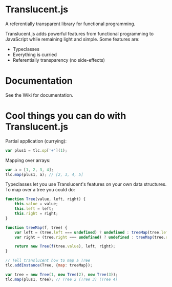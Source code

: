 # Translucent.js

A referentially transparent library for functional programming.

Translucent.js adds powerful features from functional programming to JavaScript while remaining light and simple. Some features are:

  - Typeclasses
  - Everything is curried
  - Referentially transparency (no side-effects)

# Documentation

See the Wiki for documentation.

# Cool things you can do with Translucent.js

Partial application (currying):
```javascript
var plus1 = tlc.op['+'](1);
```

Mapping over arrays:
```javascript
var a = [1, 2, 3, 4];
tlc.map(plus1, a); // [2, 3, 4, 5]
```

Typeclasses let you use Translucent's features on your own data structures. To map over a tree you could do:
```javascript
function Tree(value, left, right) {
    this.value = value;
    this.left = left;
    this.right = right;
}

function treeMap(f, tree) {
    var left = (tree.left === undefined) ? undefined : treeMap(tree.left);
    var right = (tree.right === undefined) ? undefined : treeMap(tree.right);

    return new Tree(f(tree.value), left, right);
}

// Tell translucent how to map a Tree
tlc.addInstance(Tree, {map: treeMap});

var tree = new Tree(1, new Tree(2), new Tree(3));
tlc.map(plus1, tree); // Tree 2 (Tree 3) (Tree 4)
```
